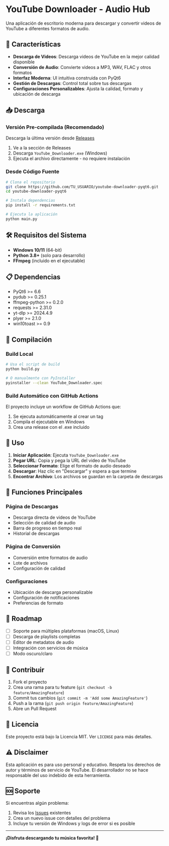 # YouTube Downloader - Audio Hub

Una aplicación de escritorio moderna para descargar y convertir videos de YouTube a diferentes formatos de audio.

## 🚀 Características

- **Descarga de Videos**: Descarga videos de YouTube en la mejor calidad disponible
- **Conversión de Audio**: Convierte videos a MP3, WAV, FLAC y otros formatos
- **Interfaz Moderna**: UI intuitiva construida con PyQt6
- **Gestión de Descargas**: Control total sobre tus descargas
- **Configuraciones Personalizables**: Ajusta la calidad, formato y ubicación de descarga

## 📥 Descarga

### Versión Pre-compilada (Recomendado)
Descarga la última versión desde [Releases](https://github.com/TU_USUARIO/youtube-downloader-pyqt6/releases)

1. Ve a la sección de Releases
2. Descarga `YouTube_Downloader.exe` (Windows)
3. Ejecuta el archivo directamente - no requiere instalación

### Desde Código Fuente
```bash
# Clona el repositorio
git clone https://github.com/TU_USUARIO/youtube-downloader-pyqt6.git
cd youtube-downloader-pyqt6

# Instala dependencias
pip install -r requirements.txt

# Ejecuta la aplicación
python main.py
```

## 🛠️ Requisitos del Sistema

- **Windows 10/11** (64-bit)
- **Python 3.8+** (solo para desarrollo)
- **FFmpeg** (incluido en el ejecutable)

## 📋 Dependencias

- PyQt6 >= 6.6
- pydub >= 0.25.1
- ffmpeg-python >= 0.2.0
- requests >= 2.31.0
- yt-dlp >= 2024.4.9
- plyer >= 2.1.0
- win10toast >= 0.9

## 🔨 Compilación

### Build Local
```bash
# Usa el script de build
python build.py

# O manualmente con PyInstaller
pyinstaller --clean YouTube_Downloader.spec
```

### Build Automático con GitHub Actions
El proyecto incluye un workflow de GitHub Actions que:
1. Se ejecuta automáticamente al crear un tag
2. Compila el ejecutable en Windows
3. Crea una release con el .exe incluido

## 📱 Uso

1. **Iniciar Aplicación**: Ejecuta `YouTube_Downloader.exe`
2. **Pegar URL**: Copia y pega la URL del video de YouTube
3. **Seleccionar Formato**: Elige el formato de audio deseado
4. **Descargar**: Haz clic en "Descargar" y espera a que termine
5. **Encontrar Archivo**: Los archivos se guardan en la carpeta de descargas

## 🎯 Funciones Principales

### Página de Descargas
- Descarga directa de videos de YouTube
- Selección de calidad de audio
- Barra de progreso en tiempo real
- Historial de descargas

### Página de Conversión
- Conversión entre formatos de audio
- Lote de archivos
- Configuración de calidad

### Configuraciones
- Ubicación de descarga personalizable
- Configuración de notificaciones
- Preferencias de formato

## 🚀 Roadmap

- [ ] Soporte para múltiples plataformas (macOS, Linux)
- [ ] Descarga de playlists completas
- [ ] Editor de metadatos de audio
- [ ] Integración con servicios de música
- [ ] Modo oscuro/claro

## 🤝 Contribuir

1. Fork el proyecto
2. Crea una rama para tu feature (`git checkout -b feature/AmazingFeature`)
3. Commit tus cambios (`git commit -m 'Add some AmazingFeature'`)
4. Push a la rama (`git push origin feature/AmazingFeature`)
5. Abre un Pull Request

## 📄 Licencia

Este proyecto está bajo la Licencia MIT. Ver `LICENSE` para más detalles.

## ⚠️ Disclaimer

Esta aplicación es para uso personal y educativo. Respeta los derechos de autor y términos de servicio de YouTube. El desarrollador no se hace responsable del uso indebido de esta herramienta.

## 🆘 Soporte

Si encuentras algún problema:
1. Revisa los [Issues](https://github.com/TU_USUARIO/youtube-downloader-pyqt6/issues) existentes
2. Crea un nuevo issue con detalles del problema
3. Incluye tu versión de Windows y logs de error si es posible

---

**¡Disfruta descargando tu música favorita! 🎵**


